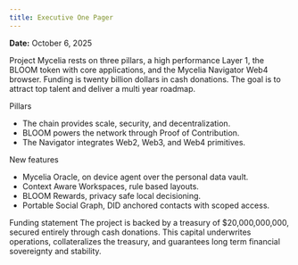 ```yaml
---
title: Executive One Pager
---
```


**Date:** October 6, 2025

Project Mycelia rests on three pillars, a high performance Layer 1, the BLOOM token with core applications, and the Mycelia Navigator Web4 browser. Funding is twenty billion dollars in cash donations. The goal is to attract top talent and deliver a multi year roadmap.

Pillars
- The chain provides scale, security, and decentralization.
- BLOOM powers the network through Proof of Contribution.
- The Navigator integrates Web2, Web3, and Web4 primitives.

New features
- Mycelia Oracle, on device agent over the personal data vault.
- Context Aware Workspaces, rule based layouts.
- BLOOM Rewards, privacy safe local decisioning.
- Portable Social Graph, DID anchored contacts with scoped access.

Funding statement
The project is backed by a treasury of $20,000,000,000, secured entirely through cash donations. This capital underwrites operations, collateralizes the treasury, and guarantees long term financial sovereignty and stability.

